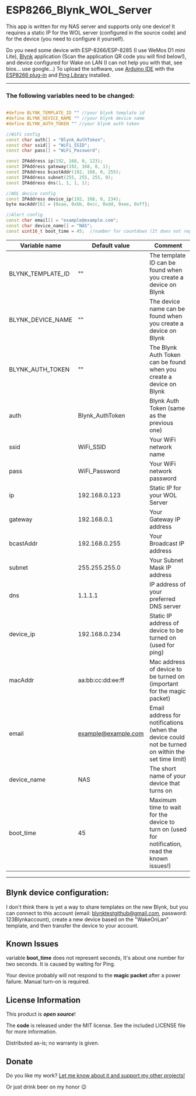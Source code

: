 # ESP8266_Blynk_WOL_Server

This app is written for my NAS server and supports only one device!
It requires a static IP for the WOL server (configured in the source code) and for the device (you need to configure it yourself).

Do you need some device with ESP-8266/ESP-8285 (I use WeMos D1 mini Lite), [Blynk](https://www.blynk.cc/getting-started/) application (Scan the application QR code you will find below!), and device configured for Wake on LAN (I can not help you with that, see bios... use google...)
To upload the software, use [Arduino IDE](https://www.arduino.cc/en/main/software) with the [ESP8266 plug-in](https://github.com/esp8266/Arduino) and [Ping Library](https://github.com/dancol90/ESP8266Ping) installed.

---

### The following variables need to be changed:

```C++

#define BLYNK_TEMPLATE_ID "" //your blynk template id
#define BLYNK_DEVICE_NAME "" //your blynk device name
#define BLYNK_AUTH_TOKEN "" //your blynk auth token

//WiFi config
const char auth[] = "Blynk_AuthToken";
const char ssid[] = "WiFi_SSID";
const char pass[] = "WiFi_Password";

const IPAddress ip(192, 168, 0, 123);
const IPAddress gateway(192, 168, 0, 1);
const IPAddress bcastAddr(192, 168, 0, 255);
const IPAddress subnet(255, 255, 255, 0);
const IPAddress dns(1, 1, 1, 1);

//WOL device config
const IPAddress device_ip(192, 168, 0, 234);
byte macAddr[6] = {0xaa, 0xbb, 0xcc, 0xdd, 0xee, 0xff};

//Alert config
const char email[] = "example@example.com";
const char device_name[] = "NAS";
const uint16_t boot_time = 45;	//number for countdown (It does not represent seconds, but it's close, read the known issues!)
```

| Variable name     | Default value       | Comment                                                                                            |
| ----------------- | ------------------- | -------------------------------------------------------------------------------------------------- |
| BLYNK_TEMPLATE_ID | ""                  | The template ID can be found when you create a device on Blynk                                     |
| BLYNK_DEVICE_NAME | ""                  | The device name can be found when you create a device on Blynk                                     |
| BLYNK_AUTH_TOKEN  | ""                  | The Blynk Auth Token can be found when you create a device on Blynk                                |
| auth              | Blynk_AuthToken     | Blynk Auth Token (same as the previous one)                                                        |
| ssid              | WiFi_SSID           | Your WiFi network name                                                                             |
| pass              | WiFi_Password       | Your WiFi network password                                                                         |
| ip                | 192.168.0.123       | Static IP for your WOL Server                                                                      |
| gateway           | 192.168.0.1         | Your Gateway IP address                                                                            |
| bcastAddr         | 192.168.0.255       | Your Broadcast IP address                                                                          |
| subnet            | 255.255.255.0       | Your Subnet Mask IP address                                                                        |
| dns               | 1.1.1.1             | IP address of your preferred DNS server                                                            |
| device_ip         | 192.168.0.234       | Static IP address of device to be turned on (used for ping)                                        |
| macAddr           | aa:bb:cc:dd:ee:ff   | Mac address of device to be turned on (important for the magic packet)                             |
| email             | example@example.com | Email address for notifications (when the device could not be turned on within the set time limit) |
| device_name       | NAS                 | The short name of your device that turns on                                                        |
| boot_time         | 45                  | Maximum time to wait for the device to turn on (used for notification, read the known issues!)     |

---

## Blynk device configuration:

I don't think there is yet a way to share templates on the new Blynk,
but you can connect to this account (email: blynktestgithub@gmail.com, password: 123Blynkaccount),
create a new device based on the "WakeOnLan" template,
and then transfer the device to your account.

## Known Issues

variable **boot_time** does not represent seconds, It's about one number for two seconds. It is caused by waiting for Ping.

Your device probably will not respond to the **magic packet** after a power failure. Manual turn-on is required.

## License Information

This product is _**open source**_!

The **code** is released under the MIT license. See the included LICENSE file for more information.

Distributed as-is; no warranty is given.

## Donate

Do you like my work? [Let me know about it and support my other projects!](https://www.patreon.com/pnoxi)

Or just drink beer on my honor :wink:
